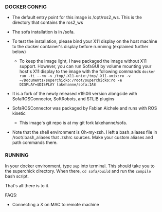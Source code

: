 ### DOCKER CONFIG

+ The default entry point for this image is /opt/ros2_ws. This is the directory that contains the ros2_ws

+ The sofa installation is in /sofa.

+ To test the installation, please bind your X11 display on the host machine to the docker container's display before runninng (explained further below)
	- To keep the image light, I have packaged the image without X11 support. However, you can run SofaGUI by volume mounting your host's X11 display to the image with the following commands
          `docker run -ti --rm -v /tmp/.X11-unix:/tmp/.X11-unix:ro -v ~/Documents/superchicko:/root/superchicko:ro -e DISPLAY=$DISPLAY lakehanne/sofa:IAB`

+ It is a fork of the newly released v19.06 version alongside with SofaROSConnector, SoftRobots, and STLIB plugins

+ SofaROSConnector was packaged by Fabian Aichele and runs with ROS kinetic
	- This image's git repo is at my git fork lakehanne/sofa.

+ Note that the shell environment is Oh-my-zsh. I left a bash_aliases file in /root/.bash_aliases that .zshrc sources.
Make your custom aliases and path commands there.


### RUNNING

In your docker environment, type `sup` into terminal. This should take you to the superchick directory. When there, `cd sofa/build` and run the `compile` bash script.

That's all there is to it.

FAQS:
+ Connecting a X on MAC to remote machine
